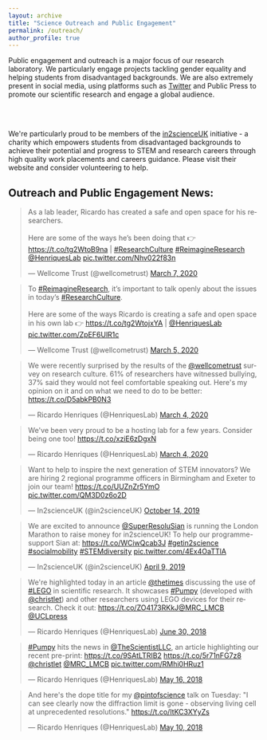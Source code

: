 ```yaml
---
layout: archive
title: "Science Outreach and Public Engagement"
permalink: /outreach/
author_profile: true
---
```


<p align= "justify">

Public engagement and outreach is a major focus of our research laboratory. We particularly engage projects tackling gender equality and helping students from disadvantaged backgrounds. We are also extremely present in social media, using platforms such as <u><a href="https://twitter.com/HenriquesLab">Twitter</a></u> and Public Press to promote our scientific research and engage a global audience.

<br><br>

We're particularly proud to be members of the <u><a href="https://in2scienceuk.org/">in2scienceUK</a></u> initiative - a charity which empowers students from disadvantaged backgrounds to achieve their potential and progress to STEM and research careers through high quality work placements and careers guidance. Please visit their website and consider volunteering to help.

<h2>Outreach and Public Engagement News:</h2>

<blockquote class="twitter-tweet"><p lang="en" dir="ltr">As a lab leader, Ricardo has created a safe and open space for his researchers. <br><br>Here are some of the ways he’s been doing that 👉 <a href="https://t.co/tg2WtoB9na">https://t.co/tg2WtoB9na</a> | <a href="https://twitter.com/hashtag/ResearchCulture?src=hash&amp;ref_src=twsrc%5Etfw">#ResearchCulture</a> <a href="https://twitter.com/hashtag/ReimagineResearch?src=hash&amp;ref_src=twsrc%5Etfw">#ReimagineResearch</a> <a href="https://twitter.com/HenriquesLab?ref_src=twsrc%5Etfw">@HenriquesLab</a> <a href="https://t.co/Nhv022f83n">pic.twitter.com/Nhv022f83n</a></p>&mdash; Wellcome Trust (@wellcometrust) <a href="https://twitter.com/wellcometrust/status/1236275479713382401?ref_src=twsrc%5Etfw">March 7, 2020</a></blockquote> <script async src="https://platform.twitter.com/widgets.js" charset="utf-8"></script>

<blockquote class="twitter-tweet"><p lang="en" dir="ltr">To <a href="https://twitter.com/hashtag/ReimagineResearch?src=hash&amp;ref_src=twsrc%5Etfw">#ReimagineResearch</a>, it’s important to talk openly about the issues in today’s <a href="https://twitter.com/hashtag/ResearchCulture?src=hash&amp;ref_src=twsrc%5Etfw">#ResearchCulture</a>. <br><br>Here are some of the ways Ricardo is creating a safe and open space in his own lab 👉 <a href="https://t.co/tg2WtojxYA">https://t.co/tg2WtojxYA</a> | <a href="https://twitter.com/HenriquesLab?ref_src=twsrc%5Etfw">@HenriquesLab</a> <a href="https://t.co/ZpEF6UlR1c">pic.twitter.com/ZpEF6UlR1c</a></p>&mdash; Wellcome Trust (@wellcometrust) <a href="https://twitter.com/wellcometrust/status/1235519236086235136?ref_src=twsrc%5Etfw">March 5, 2020</a></blockquote> <script async src="https://platform.twitter.com/widgets.js" charset="utf-8"></script>

<blockquote class="twitter-tweet"><p lang="en" dir="ltr">We were recently surprised by the results of the <a href="https://twitter.com/wellcometrust?ref_src=twsrc%5Etfw">@wellcometrust</a> survey on research culture. 61% of researchers have witnessed bullying, 37% said they would not feel comfortable speaking out. Here&#39;s my opinion on it and on what we need to do to be better: <a href="https://t.co/D5abkPB0N3">https://t.co/D5abkPB0N3</a></p>&mdash; Ricardo Henriques (@HenriquesLab) <a href="https://twitter.com/HenriquesLab/status/1235194058861096962?ref_src=twsrc%5Etfw">March 4, 2020</a></blockquote> <script async src="https://platform.twitter.com/widgets.js" charset="utf-8"></script>

<blockquote class="twitter-tweet"><p lang="en" dir="ltr">We&#39;ve been very proud to be a hosting lab for a few years. Consider being one too! <a href="https://t.co/xziE6zDgxN">https://t.co/xziE6zDgxN</a></p>&mdash; Ricardo Henriques (@HenriquesLab) <a href="https://twitter.com/HenriquesLab/status/1235205722935308290?ref_src=twsrc%5Etfw">March 4, 2020</a></blockquote> <script async src="https://platform.twitter.com/widgets.js" charset="utf-8"></script>

<blockquote class="twitter-tweet"><p lang="en" dir="ltr">Want to help to inspire the next generation of STEM innovators? We are hiring 2 regional programme officers in Birmingham and Exeter to join our team! <a href="https://t.co/UUZnZr5YmO">https://t.co/UUZnZr5YmO</a> <a href="https://t.co/QM3D0z6o2D">pic.twitter.com/QM3D0z6o2D</a></p>&mdash; In2scienceUK (@in2scienceUK) <a href="https://twitter.com/in2scienceUK/status/1183717735290814465?ref_src=twsrc%5Etfw">October 14, 2019</a></blockquote> <script async src="https://platform.twitter.com/widgets.js" charset="utf-8"></script>

<blockquote class="twitter-tweet"><p lang="en" dir="ltr">We are excited to announce <a href="https://twitter.com/SuperResoluSian?ref_src=twsrc%5Etfw">@SuperResoluSian</a> is running the London Marathon to raise money for in2scienceUK! To help our programme- support Sian at: <a href="https://t.co/WCiwQcab3J">https://t.co/WCiwQcab3J</a> <a href="https://twitter.com/hashtag/getin2science?src=hash&amp;ref_src=twsrc%5Etfw">#getin2science</a> <a href="https://twitter.com/hashtag/socialmobility?src=hash&amp;ref_src=twsrc%5Etfw">#socialmobility</a> <a href="https://twitter.com/hashtag/STEMdiversity?src=hash&amp;ref_src=twsrc%5Etfw">#STEMdiversity</a> <a href="https://t.co/4Ex4OaTTlA">pic.twitter.com/4Ex4OaTTlA</a></p>&mdash; In2scienceUK (@in2scienceUK) <a href="https://twitter.com/in2scienceUK/status/1115517957688496128?ref_src=twsrc%5Etfw">April 9, 2019</a></blockquote> <script async src="https://platform.twitter.com/widgets.js" charset="utf-8"></script>

<blockquote class="twitter-tweet"><p lang="en" dir="ltr">We&#39;re highlighted today in an article <a href="https://twitter.com/thetimes?ref_src=twsrc%5Etfw">@thetimes</a> discussing the use of <a href="https://twitter.com/hashtag/LEGO?src=hash&amp;ref_src=twsrc%5Etfw">#LEGO</a> in scientific research. It showcases <a href="https://twitter.com/hashtag/Pumpy?src=hash&amp;ref_src=twsrc%5Etfw">#Pumpy</a> (developed with <a href="https://twitter.com/christlet?ref_src=twsrc%5Etfw">@christlet</a>) and other researchers using LEGO devices for their research. Check it out: <a href="https://t.co/ZO4173RKkJ">https://t.co/ZO4173RKkJ</a><a href="https://twitter.com/MRC_LMCB?ref_src=twsrc%5Etfw">@MRC_LMCB</a> <a href="https://twitter.com/UCLpress?ref_src=twsrc%5Etfw">@UCLpress</a></p>&mdash; Ricardo Henriques (@HenriquesLab) <a href="https://twitter.com/HenriquesLab/status/1012977485728886789?ref_src=twsrc%5Etfw">June 30, 2018</a></blockquote> <script async src="https://platform.twitter.com/widgets.js" charset="utf-8"></script>

<blockquote class="twitter-tweet"><p lang="en" dir="ltr"><a href="https://twitter.com/hashtag/Pumpy?src=hash&amp;ref_src=twsrc%5Etfw">#Pumpy</a> hits the news in <a href="https://twitter.com/TheScientistLLC?ref_src=twsrc%5Etfw">@TheScientistLLC</a>, an article highlighting our recent pre-print: <a href="https://t.co/9SAtLTRIB2">https://t.co/9SAtLTRIB2</a> <a href="https://t.co/5r71nFG7z8">https://t.co/5r71nFG7z8</a> <a href="https://twitter.com/christlet?ref_src=twsrc%5Etfw">@christlet</a> <a href="https://twitter.com/MRC_LMCB?ref_src=twsrc%5Etfw">@MRC_LMCB</a> <a href="https://t.co/RMhi0HRuz1">pic.twitter.com/RMhi0HRuz1</a></p>&mdash; Ricardo Henriques (@HenriquesLab) <a href="https://twitter.com/HenriquesLab/status/996756535576588289?ref_src=twsrc%5Etfw">May 16, 2018</a></blockquote> <script async src="https://platform.twitter.com/widgets.js" charset="utf-8"></script>

<blockquote class="twitter-tweet"><p lang="en" dir="ltr">And here&#39;s the dope title for my <a href="https://twitter.com/pintofscience?ref_src=twsrc%5Etfw">@pintofscience</a> talk on Tuesday: &quot;I can see clearly now the diffraction limit is gone - observing living cell at unprecedented resolutions.&quot; <a href="https://t.co/ItKC3XYyZs">https://t.co/ItKC3XYyZs</a></p>&mdash; Ricardo Henriques (@HenriquesLab) <a href="https://twitter.com/HenriquesLab/status/994592120831963138?ref_src=twsrc%5Etfw">May 10, 2018</a></blockquote> <script async src="https://platform.twitter.com/widgets.js" charset="utf-8"></script>
